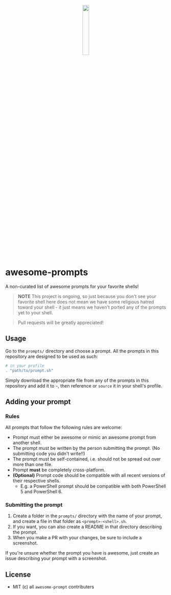 <p align="center">
    <img src="https://lptstr.github.io/lptstr-images/proj/awesome-prompts/logo.jpg" width="20%" />
    <h1>awesome-prompts</h1>
</p>

A non-curated list of awesome prompts for your favorite shells!

> **NOTE** This project is ongoing, so just because you don't see your favorite shell here does not mean we have some religious hatred toward your shell - it just means we haven't ported any of the prompts yet to your shell.

> Pull requests will be greatly appreciated!

## Usage
Go to the `prompts/` directory and choose a prompt.
All the prompts in this repository are designed to be used as such:
```powershell
# in your profile
. "path/to/prompt.sh"
```
Simply download the appropriate file from any of the prompts in this repository and add it to `~`, then reference or `source` it in your shell's profile.

## Adding your prompt
### Rules
All prompts that follow the following rules are welcome:
- Prompt must either be awesome or mimic an awesome prompt from another shell.
- The prompt must be written by the person submitting the prompt. (No submitting code you didn't write!!)
- The prompt must be self-contained, i.e. should not be spread out over more than one file.
- Prompt **must** be completely cross-platform.
- **(Optional)** Prompt code should be compatible with all recent versions of their respective shells.
    - E.g. a PowerShell prompt should be compatible with both PowerShell 5 and PowerShell 6.

### Submitting the prompt
1. Create a folder in the `prompts/` directory with the name of your prompt, and create a file in that folder as `<prompt>-<shell>.sh`. 
2. If you want, you can also create a README in that directory describing the prompt. 
3. When you make a PR with your changes, be sure to include a screenshot.

If you're unsure whether the prompt you have is awesome, just create an issue describing your prompt with a screenshot.

## License
- MIT (c) all `awesome-prompt` contributers
